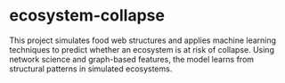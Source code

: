 # ecosystem-collapse
This project simulates food web structures and applies machine learning techniques to predict whether an ecosystem is at risk of collapse. Using network science and graph-based features, the model learns from structural patterns in simulated ecosystems.

